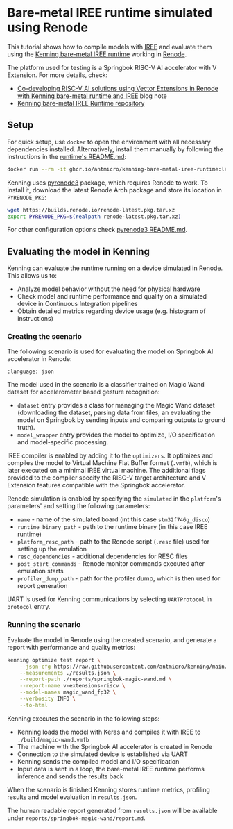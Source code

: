 # Bare-metal IREE runtime simulated using Renode

This tutorial shows how to compile models with [IREE](https://github.com/openxla/iree) and evaluate them using the [Kenning bare-metal IREE runtime](https://github.com/antmicro/kenning-bare-metal-iree-runtime) working in [Renode](https://renode.io).

The platform used for testing is a Springbok RISC-V AI accelerator with V Extension.
For more details, check:

* [Co-developing RISC-V AI solutions using Vector Extensions in Renode with Kenning bare-metal runtime and IREE](https://antmicro.com/blog/2023/05/kenning-bare-metal-iree-runtime-renode/) blog note
* [Kenning bare-metal IREE Runtime repository](https://github.com/antmicro/kenning-bare-metal-iree-runtime)

## Setup

For quick setup, use `docker` to open the environment with all necessary dependencies installed.
Alternatively, install them manually by following the instructions in the [runtime's README.md](https://github.com/antmicro/kenning-bare-metal-iree-runtime/blob/main/README.md):
```bash
docker run --rm -it ghcr.io/antmicro/kenning-bare-metal-iree-runtime:latest
```

Kenning uses [pyrenode3](https://github.com/antmicro/pyrenode3/) package, which requires Renode to work.
To install it, download the latest Renode Arch package and store its location in `PYRENODE_PKG`:
```bash
wget https://builds.renode.io/renode-latest.pkg.tar.xz
export PYRENODE_PKG=$(realpath renode-latest.pkg.tar.xz)
```
For other configuration options check [pyrenode3 README.md](https://github.com/antmicro/pyrenode3/blob/main/README.md).

## Evaluating the model in Kenning

Kenning can evaluate the runtime running on a device simulated in Renode. This allows us to:

* Analyze model behavior without the need for physical hardware
* Check model and runtime performance and quality on a simulated device in Continuous Integration pipelines
* Obtain detailed metrics regarding device usage (e.g. histogram of instructions)

### Creating the scenario

The following scenario is used for evaluating the model on Springbok AI accelerator in Renode:

```{literalinclude} ../scripts/jsonconfigs/renode-magic-wand-iree-bare-metal-inference.json
:language: json
```

The model used in the scenario is a classifier trained on Magic Wand dataset for accelerometer based gesture recognition:

* `dataset` entry provides a class for managing the Magic Wand dataset (downloading the dataset, parsing data from files, an evaluating the model on Springbok by sending inputs and comparing outputs to ground truth).
* `model_wrapper` entry provides the model to optimize, I/O specification and model-specific processing.

IREE compiler is enabled by adding it to the `optimizers`.
It optimizes and compiles the model to Virtual Machine Flat Buffer format (`.vmfb`), which is later executed on a minimal IREE virtual machine.
The additional flags provided to the compiler specify the RISC-V target architecture and V Extension features compatible with the Springbok accelerator.

Renode simulation is enabled by specifying the `simulated` in the `platform`'s parameters' and setting the following parameters:

* `name` - name of the simulated board (int this case `stm32f746g_disco`)
* `runtime_binary_path` - path to the runtime binary (in this case IREE runtime)
* `platform_resc_path` - path to the Renode script (`.resc` file) used for setting up the emulation
* `resc_dependencies` - additional dependencies for RESC files
* `post_start_commands` - Renode monitor commands executed after emulation starts
* `profiler_dump_path` - path for the profiler dump, which is then used for report generation

UART is used for Kenning communications by selecting `UARTProtocol` in `protocol` entry.

### Running the scenario

Evaluate the model in Renode using the created scenario, and generate a report with performance and quality metrics:

```bash
kenning optimize test report \
    --json-cfg https://raw.githubusercontent.com/antmicro/kenning/main/scripts/jsonconfigs/renode-magic-wand-iree-bare-metal-inference.json \
    --measurements ./results.json \
    --report-path ./reports/springbok-magic-wand.md \
    --report-name v-extensions-riscv \
    --model-names magic_wand_fp32 \
    --verbosity INFO \
    --to-html
```

Kenning executes the scenario in the following steps:

* Kenning loads the model with Keras and compiles it with IREE to `./build/magic-wand.vmfb`
* The machine with the Springbok AI accelerator is created in Renode
* Connection to the simulated device is established via UART
* Kenning sends the compiled model and I/O specification
* Input data is sent in a loop, the bare-metal IREE runtime performs inference and sends the results back

When the scenario is finished Kenning stores runtime metrics, profiling results and model evaluation in `results.json`.

The human readable report generated from `results.json` will be available under `reports/springbok-magic-wand/report.md`.
